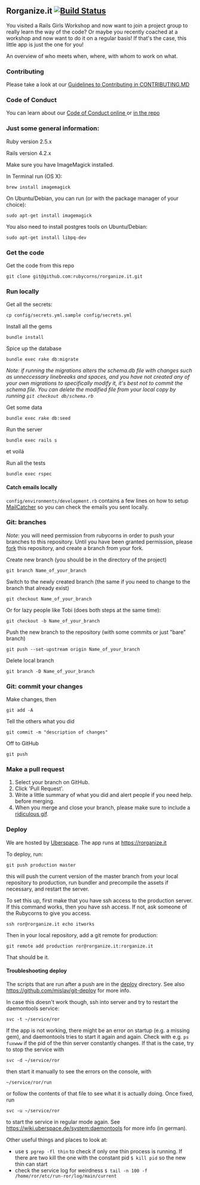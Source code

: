 ## Rorganize.it [![Build Status](https://travis-ci.org/rubycorns/rorganize.it.svg?branch=master)](https://travis-ci.org/rubycorns/rorganize.it)

You visited a Rails Girls Workshop and now want to join a project group to really learn the way of the code? Or maybe you recently coached at a workshop and now want to do it on a regular basis! If that's the case, this little app is just the one for you!

An overview of who meets when, where, with whom to work on what.

### Contributing
Please take a look at our [Guidelines to Contributing in CONTRIBUTING.MD](CONTRIBUTING.md)

### Code of Conduct

You can learn about our [Code of Conduct online ](https://rorganize.it/conduct) or [in the repo](https://github.com/rubycorns/rorganize.it/blob/master/CODE_OF_CONDUCT.md)

### Just some general information:

Ruby version 2.5.x

Rails version 4.2.x

Make sure you have ImageMagick installed.

In Terminal run (OS&nbsp;X):

    brew install imagemagick

On Ubuntu/Debian, you can run (or with the package manager of your choice):

    sudo apt-get install imagemagick

You also need to install postgres tools on Ubuntu/Debian:

    sudo apt-get install libpq-dev

### Get the code
Get the code from this repo

    git clone git@github.com:rubycorns/rorganize.it.git


### Run locally

Get all the secrets:

    cp config/secrets.yml.sample config/secrets.yml

Install all the gems

    bundle install

Spice up the database

    bundle exec rake db:migrate
*Note: if running the migrations alters the schema.db file with changes such as unneccessary linebreaks and spaces, and you have not created any of your own migrations to specifically modify it, it's best not to commit the schema file. You can delete the modified file from your local copy by running `git checkout db/schema.rb`*

Get some data

    bundle exec rake db:seed

Run the server

    bundle exec rails s

et voilá

Run all the tests

    bundle exec rspec

#### Catch emails locally

`config/environments/development.rb` contains a few lines on how to setup [MailCatcher](https://mailcatcher.me/) so you can check the emails you sent locally.

### Git: branches
*Note*: you will need permission from rubycorns in order to push your branches to this repository.
Until you have been granted permission, please [fork](https://help.github.com/articles/fork-a-repo/) this repository,
and create a branch from your fork.

Create new branch (you should be in the directory of the project)

    git branch Name_of_your_branch

Switch to the newly created branch (the same if you need to change to the branch that already exist)

    git checkout Name_of_your_branch

Or for lazy people like Tobi (does both steps at the same time):

    git checkout -b Name_of_your_branch

Push the new branch to the repository (with some commits or just "bare" branch)

    git push --set-upstream origin Name_of_your_branch

Delete local branch

    git branch -D Name_of_your_branch


### Git: commit your changes
Make changes, then

    git add -A

Tell the others what you did

    git commit -m "description of changes"

Off to GitHub

    git push

### Make a pull request
1. Select your branch on GitHub.
2. Click 'Pull Request'.
3. Write a little summary of what you did and alert people if you need help.
before merging.
4. When you merge and close your branch, please make sure to include a [ridiculous gif](https://github.com/rubycorns/RailsGirlsApp/pull/281#issuecomment-64454385).

### Deploy

We are hosted by [Uberspace](https://uberspace.de/). The app runs at
https://rorganize.it

To deploy, run:

    git push production master

this will push the current version of the master branch from your
local repository to production, run bundler and precompile the assets
if necessary, and restart the server.

To set this up, first make that you have ssh access to the production
server. If this command works, then you have ssh access. If not, ask
someone of the Rubycorns to give you access.

    ssh ror@rorganize.it echo itworks

Then in your local repository, add a git remote for production:

    git remote add production ror@rorganize.it:rorganize.it

That should be it.

#### Troubleshooting deploy

The scripts that are run after a push are in the
[deploy](https://github.com/rubycorns/rorganize.it/tree/master/deploy)
directory. See also https://github.com/mislav/git-deploy for more
info.

In case this doesn't work though, ssh into server and try to restart
the daemontools service:

    svc -t ~/service/ror

If the app is not working, there might be an error on startup (e.g. a
missing gem), and daemontools tries to start it again and again. Check
with e.g. `ps fuxwww` if the pid of the thin server constantly
changes. If that is the case, try to stop the service with

    svc -d ~/service/ror

then start it manually to see the errors on the console, with

    ~/service/ror/run

or follow the contents of that file to see what it is actually doing.
Once fixed, run

    svc -u ~/service/ror

to start the service in regular mode again. See
https://wiki.uberspace.de/system:daemontools for more info (in
german).

Other useful things and places to look at:

- use `$ pgrep -fl thin` to check if only one thin process is running.
If there are two kill the one with the constant pid `$ kill pid` so the new
thin can start
- check the service log for weirdness
`$ tail -n 100 -f /home/ror/etc/run-ror/log/main/current`
